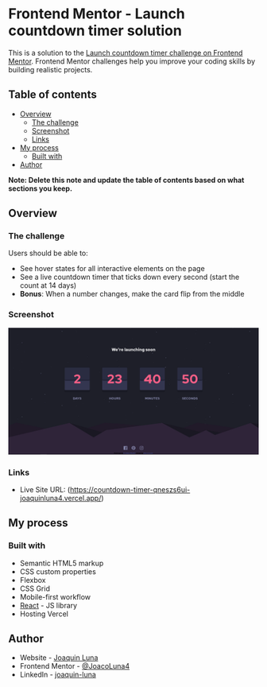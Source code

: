 # Frontend Mentor - Launch countdown timer solution

This is a solution to the [Launch countdown timer challenge on Frontend Mentor](https://www.frontendmentor.io/challenges/launch-countdown-timer-N0XkGfyz-). Frontend Mentor challenges help you improve your coding skills by building realistic projects.

## Table of contents

- [Overview](#overview)
  - [The challenge](#the-challenge)
  - [Screenshot](#screenshot)
  - [Links](#links)
- [My process](#my-process)
  - [Built with](#built-with)
- [Author](#author)

**Note: Delete this note and update the table of contents based on what sections you keep.**

## Overview

### The challenge

Users should be able to:

- See hover states for all interactive elements on the page
- See a live countdown timer that ticks down every second (start the count at 14 days)
- **Bonus**: When a number changes, make the card flip from the middle

### Screenshot

![](./src/images/Captura-de-pantalla%20.png)

### Links

- Live Site URL: (https://countdown-timer-qneszs6ui-joaquinluna4.vercel.app/)

## My process

### Built with

- Semantic HTML5 markup
- CSS custom properties
- Flexbox
- CSS Grid
- Mobile-first workflow
- [React](https://reactjs.org/) - JS library
- Hosting Vercel

## Author

- Website - [Joaquin Luna ](https://portfolio-joa.web.app/)
- Frontend Mentor - [@JoacoLuna4](https://www.frontendmentor.io/profile/JoacoLuna4)
- LinkedIn - [joaquin-luna](https://www.linkedin.com/in/joaquin-luna/)
